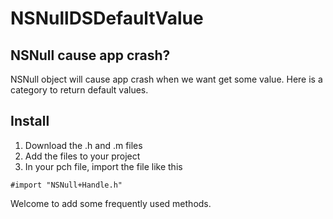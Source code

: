 # NSNullDSDefaultValue

## NSNull cause app crash?
NSNull object will cause app crash when we want get some value.
Here is a category to return default values.

## Install

1. Download the .h and .m files 
2. Add the files to your project
3. In your pch file, import the file like this

```
#import "NSNull+Handle.h"
```
Welcome to add some frequently used methods.
